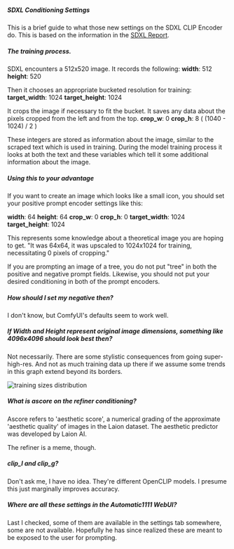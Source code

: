 ##### SDXL Conditioning Settings

This is a brief guide to what those new settings on the SDXL CLIP Encoder do. This is based on the information in the [SDXL Report](https://arxiv.org/pdf/2307.01952.pdf).

##### The training process.

SDXL encounters a 512x520 image. It records the following:
**width**: 512
**height**: 520

Then it chooses an appropriate bucketed resolution for training:
**target_width**: 1024
**target_height**: 1024

It crops the image if necessary to fit the bucket. It saves any data about the pixels cropped from the left and from the top.
**crop_w**: 0
**crop_h**: 8 ( (1040 - 1024) / 2 )

These integers are stored as information about the image, similar to the scraped text which is used in training. During the model training process it looks at both the text and these variables which tell it some additional information about the image.

##### Using this to your advantage

If you want to create an image which looks like a small icon, you should set your positive prompt encoder settings like this:

**width**: 64
**height**: 64
**crop_w**: 0
**crop_h**: 0
**target_width**: 1024
**target_height**: 1024

This represents some knowledge about a theoretical image you are hoping to get. "It was 64x64, it was upscaled to 1024x1024 for training, necessitating 0 pixels of cropping."

If you are prompting an image of a tree, you do not put "tree" in both the positive and negative prompt fields. Likewise, you should not put your desired conditioning in both of the prompt encoders.

##### How should I set my negative then?

I don't know, but ComfyUI's defaults seem to work well.

##### If Width and Height represent original image dimensions, something like 4096x4096 should look best then?

Not necessarily. There are some stylistic consequences from going super-high-res. And not as much training data up there if we assume some trends in this graph extend beyond its borders.

![training sizes distribution](https://i.imgur.com/7rYLM4H.jpg)

##### What is ascore on the refiner conditioning?

Ascore refers to 'aesthetic score', a numerical grading of the approximate 'aesthetic quality' of images in the Laion dataset. The aesthetic predictor was developed by Laion AI.

The refiner is a meme, though.

##### clip_l and clip_g?

Don't ask me, I have no idea. They're different OpenCLIP models. I presume this just marginally improves accuracy.

##### Where are all these settings in the Automatic1111 WebUI?

Last I checked, some of them are available in the settings tab somewhere, some are not available. Hopefully he has since realized these are meant to be exposed to the user for prompting.